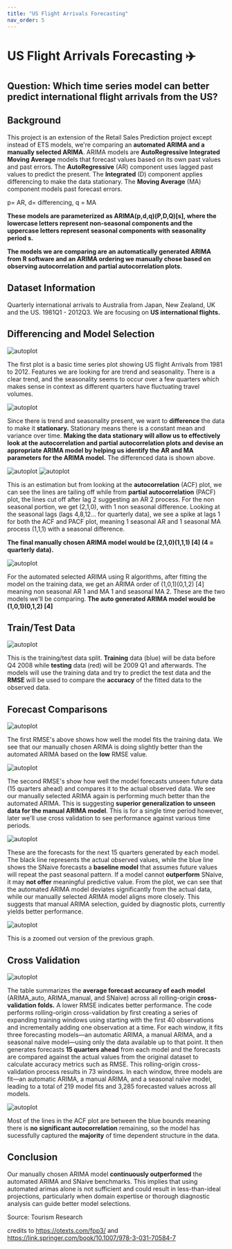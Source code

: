 ```yaml
---
title: "US Flight Arrivals Forecasting"
nav_order: 5
---
```

# **US Flight Arrivals Forecasting ✈️**

## **Question: Which time series model can better predict international flight arrivals from the US?**

## Background

This project is an extension of the Retail Sales Prediction project except instead of ETS models, we're comparing an **automated ARIMA and a manually selected ARIMA**. ARIMA models are **AutoRegressive Integrated Moving Average** models that forecast values based on its own past values and past errors. The **AutoRegressive** (AR) component uses lagged past values to predict the present. The **Integrated** (D) component applies differencing to make the data stationary. The **Moving Average** (MA) component models past forecast errors. 

p= AR, d= differencing, q = MA

**These models are parameterized as **ARIMA(p,d,q)(P,D,Q)[s],** where the lowercase letters represent **non-seasonal** components and the uppercase letters represent **seasonal components** with seasonality period **s**.**

**The models we are comparing are an automatically generated ARIMA from R software and an ARIMA ordering we manually chose based on observing autocorrelation and partial autocorrelation plots.**

## Dataset Information

Quarterly international arrivals to Australia from Japan, New Zealand, UK and the US. 1981Q1 - 2012Q3. We are focusing on **US international flights.**

## Differencing and Model Selection

![autoplot](./us_arrivals_project_files/unnamed-chunk-2-1.png)

The first plot is a basic time series plot showing US flight Arrivals from 1981 to 2012. Features we are looking for are trend and seasonality. There is a clear trend, and the seasonality seems to occur over a few quarters which makes sense in context as different quarters have fluctuating travel volumes.

![autoplot](./us_arrivals_project_files/unnamed-chunk-2-2.png)

Since there is trend and seasonality present, we want to **difference** the data to make it **stationary.** Stationary means there is a constant mean and variance over time. **Making the data stationary will allow us to effectively look at the autocorrelation and partial autocorrelation plots and devise an appropriate ARIMA model by helping us identify the AR and MA parameters for the ARIMA model.** The differenced data is shown above.

![autoplot](./us_arrivals_project_files/unnamed-chunk-2-3.png)
![autoplot](./us_arrivals_project_files/unnamed-chunk-2-4.png)

This is an estimation but from looking at the **autocorrelation** (ACF) plot, we can see the lines are tailing off while from **partial autocorrelation** (PACF) plot, the lines cut off after lag 2 suggesting an AR 2 process. For the non seasonal portion, we get (2,1,0), with 1 non seasonal difference. Looking at the seasonal lags (lags 4,8,12... for quarterly data), we see a spike at lags 1 for both the ACF and PACF plot, meaning 1 seasonal AR and 1 seasonal MA process (1,1,1) with a seasonal difference. 

**The final manually chosen ARIMA model would be (2,1,0)(1,1,1) [4] (4 = quarterly data).**

![autoplot](./us_arrivals_project_files/autoarima.png)

For the automated selected ARIMA using R algorithms, after fitting the model on the training data, we get an ARIMA order of (1,0,1)(0,1,2) [4] meaning non seasonal AR 1 and MA 1 and seasonal MA 2. These are the two models we'll be comparing.
**The auto generated ARIMA model would be (1,0,1)(0,1,2) [4]**

## Train/Test Data

![autoplot](./us_arrivals_project_files/unnamed-chunk-3-1.png)

This is the training/test data split. **Training** data (blue) will be data before Q4 2008 while **testing** data (red) will be 2009 Q1 and afterwards. The models will use the training data and try to predict the test data and the **RMSE** will be used to compare the **accuracy** of the fitted data to the observed data.

## Forecast Comparisons

![autoplot](./us_arrivals_project_files/rmse1.png)

The first RMSE's above shows how well the model fits the training data. We see that our manually chosen ARIMA is doing slightly better than the automated ARIMA based on the **low** RMSE value.

![autoplot](./us_arrivals_project_files/rmse2.png)

The second RMSE's show how well the model forecasts unseen future data (15 quarters ahead) and compares it to the actual observed data. We see our manually selected ARIMA again is performing much better than the automated ARIMA. This is suggesting **superior generalization to unseen data for the manual ARIMA model**. This is for a single time period however, later we'll use cross validation to see performance against various time periods.

![autoplot](./us_arrivals_project_files/unnamed-chunk-5-1.png)

These are the forecasts for the next 15 quarters generated by each model. The black line represents the actual observed values, while the blue line shows the SNaive forecasts a **baseline model** that assumes future values will repeat the past seasonal pattern. If a model cannot **outperform** SNaive, it may **not offer** meaningful predictive value. From the plot, we can see that the automated ARIMA model deviates significantly from the actual data, while our manually selected ARIMA model aligns more closely. This suggests that manual ARIMA selection, guided by diagnostic plots, currently yields better performance.

![autoplot](./us_arrivals_project_files/unnamed-chunk-5-2.png)

This is a zoomed out version of the previous graph.

## Cross Validation 


![autoplot](./us_arrivals_project_files/rmse3.png)

The table summarizes the **average forecast accuracy of each model** (ARIMA_auto, ARIMA_manual, and SNaive) across all rolling-origin **cross-validation folds.** A lower RMSE indicates better performance. The code performs rolling-origin cross-validation by first creating a series of expanding training windows using starting with the first 40 observations and incrementally adding one observation at a time. For each window, it fits three forecasting models—an automatic ARIMA, a manual ARIMA, and a seasonal naïve model—using only the data available up to that point. It then generates forecasts **15 quarters ahead** from each model and the forecasts are compared against the actual values from the original dataset to calculate accuracy metrics such as RMSE. This rolling-origin cross-validation process results in 73 windows. In each window, three models are fit—an automatic ARIMA, a manual ARIMA, and a seasonal naïve model, leading to a total of 219 model fits and 3,285 forecasted values across all models.

![autoplot](./us_arrivals_project_files/unnamed-chunk-7-1.png)

Most of the lines in the ACF plot are between the blue bounds meaning there is **no significant autocorrelation** remaining, so the model has sucessfully captured the **majority** of time dependent structure in the data.

## Conclusion

Our manually chosen ARIMA model **continuously outperformed** the automated ARIMA and SNaive benchmarks. This implies that using automated arimas alone is not sufficient and could result in less-than-ideal projections, particularly when domain expertise or thorough diagnostic analysis can guide better model selections. 

Source:
Tourism Research

credits to https://otexts.com/fpp3/ and https://link.springer.com/book/10.1007/978-3-031-70584-7

